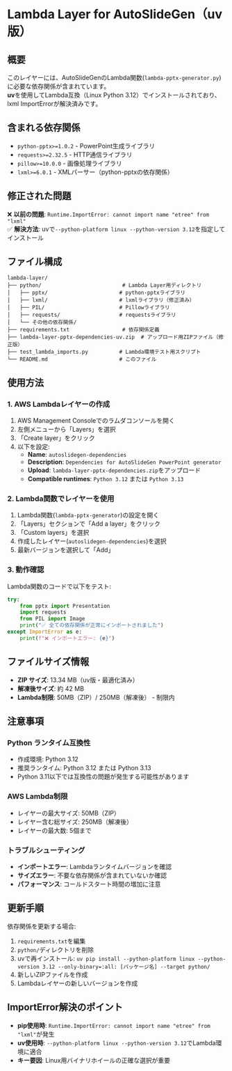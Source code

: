 # Lambda Layer for AutoSlideGen（uv版）

## 概要
このレイヤーには、AutoSlideGenのLambda関数(`lambda-pptx-generator.py`)に必要な依存関係が含まれています。  
**uv**を使用してLambda互換（Linux Python 3.12）でインストールされており、lxml ImportErrorが解決済みです。

## 含まれる依存関係
- `python-pptx>=1.0.2` - PowerPoint生成ライブラリ
- `requests>=2.32.5` - HTTP通信ライブラリ
- `pillow>=10.0.0` - 画像処理ライブラリ
- `lxml>=6.0.1` - XMLパーサー（python-pptxの依存関係）

## 修正された問題
❌ **以前の問題**: `Runtime.ImportError: cannot import name "etree" from "lxml"`  
✅ **解決方法**: uvで`--python-platform linux --python-version 3.12`を指定してインストール

## ファイル構成
```
lambda-layer/
├── python/                          # Lambda Layer用ディレクトリ
│   ├── pptx/                       # python-pptxライブラリ
│   ├── lxml/                       # lxmlライブラリ（修正済み）
│   ├── PIL/                        # Pillowライブラリ
│   ├── requests/                   # requestsライブラリ
│   └── その他の依存関係/
├── requirements.txt                 # 依存関係定義
├── lambda-layer-pptx-dependencies-uv.zip  # アップロード用ZIPファイル（修正版）
├── test_lambda_imports.py          # Lambda環境テスト用スクリプト
└── README.md                       # このファイル

```

## 使用方法

### 1. AWS Lambdaレイヤーの作成
1. AWS Management Consoleでのラムダコンソールを開く
2. 左側メニューから「Layers」を選択
3. 「Create layer」をクリック
4. 以下を設定:
   - **Name**: `autoslidegen-dependencies`
   - **Description**: `Dependencies for AutoSlideGen PowerPoint generator`
   - **Upload**: `lambda-layer-pptx-dependencies.zip`をアップロード
   - **Compatible runtimes**: `Python 3.12` または `Python 3.13`

### 2. Lambda関数でレイヤーを使用
1. Lambda関数(`lambda-pptx-generator`)の設定を開く
2. 「Layers」セクションで「Add a layer」をクリック
3. 「Custom layers」を選択
4. 作成したレイヤー(`autoslidegen-dependencies`)を選択
5. 最新バージョンを選択して「Add」

### 3. 動作確認
Lambda関数のコードで以下をテスト:
```python
try:
    from pptx import Presentation
    import requests
    from PIL import Image
    print("✅ 全ての依存関係が正常にインポートされました")
except ImportError as e:
    print(f"❌ インポートエラー: {e}")
```

## ファイルサイズ情報
- **ZIP サイズ**: 13.34 MB（uv版・最適化済み）
- **解凍後サイズ**: 約 42 MB
- **Lambda制限**: 50MB（ZIP）/ 250MB（解凍後） - 制限内

## 注意事項

### Python ランタイム互換性
- 作成環境: Python 3.12
- 推奨ランタイム: Python 3.12 または Python 3.13
- Python 3.11以下では互換性の問題が発生する可能性があります

### AWS Lambda制限
- レイヤーの最大サイズ: 50MB（ZIP）
- レイヤー含む総サイズ: 250MB（解凍後）
- レイヤーの最大数: 5個まで

### トラブルシューティング
- **インポートエラー**: Lambdaランタイムバージョンを確認
- **サイズエラー**: 不要な依存関係が含まれていないか確認
- **パフォーマンス**: コールドスタート時間の増加に注意

## 更新手順
依存関係を更新する場合:
1. `requirements.txt`を編集
2. `python/`ディレクトリを削除
3. uvで再インストール: `uv pip install --python-platform linux --python-version 3.12 --only-binary=:all: [パッケージ名] --target python/`
4. 新しいZIPファイルを作成
5. Lambdaレイヤーの新しいバージョンを作成

## ImportError解決のポイント
- **pip使用時**: `Runtime.ImportError: cannot import name "etree" from "lxml"`が発生
- **uv使用時**: `--python-platform linux --python-version 3.12`でLambda環境に適合
- **キー要因**: Linux用バイナリホイールの正確な選択が重要